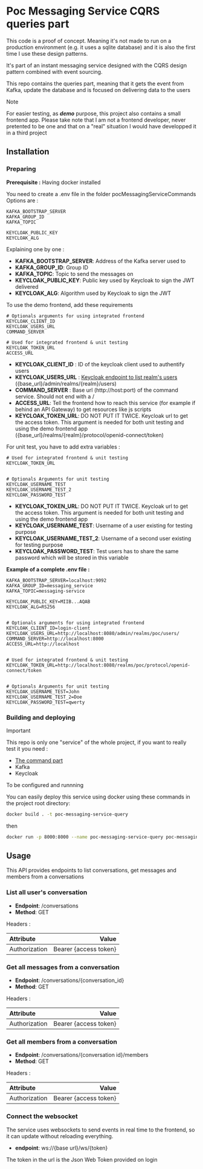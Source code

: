 # Poc Messaging Service CQRS queries part
This code is a proof of concept. 
Meaning it's not made to run on a production environment (e.g. it uses a sqlite database) 
and it is also the first time I use these design patterns.

It's part of an instant messaging service designed with the CQRS design pattern combined with event sourcing.

This repo contains the queries part, meaning that it gets the event from Kafka, update the database and is focused on 
delivering data to the users

> [!NOTE]
> For easier testing, as ***demo*** purpose, this project also contains a small frontend app. 
> Please take note that I am not a frontend developer, never pretented to be one and that on a "real" situation I would have developped it in a third project


## Installation
### Preparing
**Prerequisite :** Having docker installed

You need to create a .env file in the folder pocMessagingServiceCommands
Options are :
```
KAFKA_BOOTSTRAP_SERVER
KAFKA_GROUP_ID
KAFKA_TOPIC

KEYCLOAK_PUBLIC_KEY
KEYCLOAK_ALG
```
Explaining one by one :
- **KAFKA_BOOTSTRAP_SERVER**: Address of the Kafka server used to 
- **KAFKA_GROUP_ID**: Group ID 
- **KAFKA_TOPIC**: Topic to send the messages on
- **KEYCLOAK_PUBLIC_KEY**: Public key used by Keycloak to sign the JWT delivered
- **KEYCLOAK_ALG**: Algorithm used by Keycloak to sign the JWT

To use the demo frontend, add these requirements
```
# Optionals arguments for using integrated frontend
KEYCLOAK_CLIENT_ID
KEYCLOAK_USERS_URL
COMMAND_SERVER

# Used for integrated frontend & unit testing
KEYCLOAK_TOKEN_URL
ACCESS_URL
```
- **KEYCLOAK_CLIENT_ID** : ID of the keycloak client used to authentify users
- **KEYCLOAK_USERS_URL** : [Keycloak endpoint to list realm's users](https://www.keycloak.org/docs-api/22.0.1/rest-api/#_users) ({base_url}/admin/realms/{realm}/users)
- **COMMAND_SERVER** : Base url (http://host:port) of the command service. Should not end with a /
- **ACCESS_URL**: Tell the frontend how to reach this service (for example if behind an API Gateway) to get resources like js scripts 
- **KEYCLOAK_TOKEN_URL**: DO NOT PUT IT TWICE. Keycloak url to get the access token. 
This argument is needed for both unit testing and using the demo frontend app ({base_url}/realms/{realm}/protocol/openid-connect/token)

For unit test, you have to add extra variables :
```
# Used for integrated frontend & unit testing
KEYCLOAK_TOKEN_URL


# Optionals Arguments for unit testing
KEYCLOAK_USERNAME_TEST
KEYCLOAK_USERNAME_TEST_2
KEYCLOAK_PASSWORD_TEST
```
- **KEYCLOAK_TOKEN_URL**: DO NOT PUT IT TWICE. Keycloak url to get the access token. This argument is needed for both unit testing and using the demo frontend app
- **KEYCLOAK_USERNAME_TEST**: Username of a user existing for testing purpose
- **KEYCLOAK_USERNAME_TEST_2**: Username of a second user existing for testing purpose
- **KEYCLOAK_PASSWORD_TEST**: Test users has to share the same password which will be stored in this variable



**Example of a complete .env file :**
```
KAFKA_BOOTSTRAP_SERVER=localhost:9092
KAFKA_GROUP_ID=messaging_service
KAFKA_TOPIC=messaging-service

KEYCLOAK_PUBLIC_KEY=MIIB...AQAB
KEYCLOAK_ALG=RS256


# Optionals arguments for using integrated frontend
KEYCLOAK_CLIENT_ID=login-client
KEYCLOAK_USERS_URL=http://localhost:8080/admin/realms/poc/users/
COMMAND_SERVER=http://localhost:8000
ACCESS_URL=http://localhost


# Used for integrated frontend & unit testing
KEYCLOAK_TOKEN_URL=http://localhost:8080/realms/poc/protocol/openid-connect/token


# Optionals Arguments for unit testing
KEYCLOAK_USERNAME_TEST=John
KEYCLOAK_USERNAME_TEST_2=Doe
KEYCLOAK_PASSWORD_TEST=qwerty
```


### Building and deploying

> [!IMPORTANT]
> This repo is only one "service" of the whole project, if you want to really test it you need :
> - [The command part](https://github.com/BastienLBCH/poc-messaging-service-commands) 
> - Kafka
> - Keycloak
> 
> To be configured and runnning

You can easily deploy this service using docker using these commands in the project root directory:
```bash
docker build . -t poc-messaging-service-query
```
then
```bash 
docker run -p 8000:8000 --name poc-messaging-service-query poc-messaging-service-query 
```


## Usage
This API provides endpoints to list conversations, get messages and members from a conversations


### List all user's conversation
- **Endpoint**: /conversations
- **Method**: GET

Headers :

| Attribute       |                  Value |
|:----------------|-----------------------:|
| Authorization   |  Bearer {access token} |



### Get all messages from a conversation
- **Endpoint**: /conversations/{conversation_id}
- **Method**: GET

Headers :

| Attribute       |                  Value |
|:----------------|-----------------------:|
| Authorization   |  Bearer {access token} |




### Get all members from a conversation
- **Endpoint**: /conversations/{conversation id}/members
- **Method**: GET

Headers :

| Attribute       |                  Value |
|:----------------|-----------------------:|
| Authorization   |  Bearer {access token} |


### Connect the websocket
The service uses websockets to send events in real time to the frontend, so it can update without reloading everything.

- **endpoint**: ws://{base url}/ws/{token}

The token in the url is the Json Web Token provided on login






